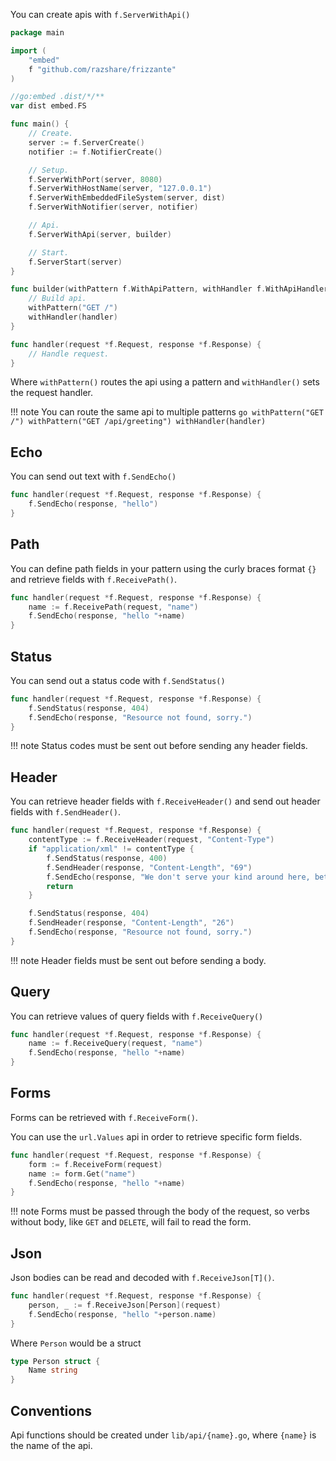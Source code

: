 You can create apis with `f.ServerWithApi()`

```go
package main

import (
	"embed"
	f "github.com/razshare/frizzante"
)

//go:embed .dist/*/**
var dist embed.FS

func main() {
	// Create.
	server := f.ServerCreate()
	notifier := f.NotifierCreate()

	// Setup.
	f.ServerWithPort(server, 8080)
	f.ServerWithHostName(server, "127.0.0.1")
	f.ServerWithEmbeddedFileSystem(server, dist)
	f.ServerWithNotifier(server, notifier)

	// Api.
	f.ServerWithApi(server, builder)

	// Start.
	f.ServerStart(server)
}

func builder(withPattern f.WithApiPattern, withHandler f.WithApiHandler) {
    // Build api.
    withPattern("GET /")
    withHandler(handler)
}

func handler(request *f.Request, response *f.Response) {
    // Handle request.
}
```

Where `withPattern()` routes the api using a pattern and `withHandler()` sets the request handler.

!!! note
    You can route the same api to multiple patterns
    ```go
    withPattern("GET /")
    withPattern("GET /api/greeting")
    withHandler(handler)
    ```


## Echo

You can send out text with `f.SendEcho()`

```go
func handler(request *f.Request, response *f.Response) {
    f.SendEcho(response, "hello")
}
```

## Path

You can define path fields in your pattern using the curly 
braces format `{}` and retrieve fields with `f.ReceivePath()`.

```go
func handler(request *f.Request, response *f.Response) {
    name := f.ReceivePath(request, "name")
    f.SendEcho(response, "hello "+name)
}
```

## Status

You can send out a status code with `f.SendStatus()`

```go
func handler(request *f.Request, response *f.Response) {
    f.SendStatus(response, 404)
    f.SendEcho(response, "Resource not found, sorry.")
}
```

!!! note
    Status codes must be sent out before sending any header fields.

## Header

You can retrieve header fields with `f.ReceiveHeader()` and send out header fields with `f.SendHeader()`.

```go
func handler(request *f.Request, response *f.Response) {
    contentType := f.ReceiveHeader(request, "Content-Type")
    if "application/xml" != contentType {
        f.SendStatus(response, 400)
        f.SendHeader(response, "Content-Length", "69")
        f.SendEcho(response, "We don't serve your kind around here, better get an XML encoder, heh.")
        return
    }

    f.SendStatus(response, 404)
    f.SendHeader(response, "Content-Length", "26")
    f.SendEcho(response, "Resource not found, sorry.")
}
```

!!! note
    Header fields must be sent out before sending a body.

## Query

You can retrieve values of query fields with `f.ReceiveQuery()`

```go
func handler(request *f.Request, response *f.Response) {
    name := f.ReceiveQuery(request, "name")
    f.SendEcho(response, "hello "+name)
}
```

## Forms

Forms can be retrieved with `f.ReceiveForm()`.

You can use the `url.Values` api in order to retrieve specific form fields.

```go
func handler(request *f.Request, response *f.Response) {
    form := f.ReceiveForm(request)
    name := form.Get("name")
    f.SendEcho(response, "hello "+name)
}
```

!!! note
    Forms must be passed through the body of the request, so verbs without body, like `GET` and `DELETE`, will fail to read the form.

## Json

Json bodies can be read and decoded with `f.ReceiveJson[T]()`.

```go
func handler(request *f.Request, response *f.Response) {
    person, _ := f.ReceiveJson[Person](request)
    f.SendEcho(response, "hello "+person.name)
}
```

Where `Person` would be a struct

```go
type Person struct {
    Name string
}
```

## Conventions

Api functions should be created under `lib/api/{name}.go`, where `{name}` is the name of the api.